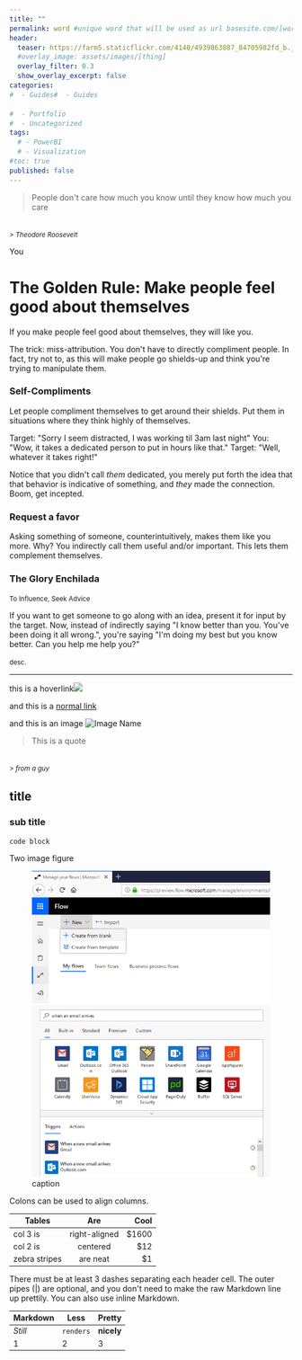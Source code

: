 ```yaml
---
title: ""
permalink: word #unique word that will be used as url basesite.com/[word]
header:
  teaser: https://farm5.staticflickr.com/4140/4939863887_84705982fd_b.jpg
  #overlay_image: assets/images/[thing]
  overlay_filter: 0.3
  show_overlay_excerpt: false
categories:
#  - Guides#  - Guides

#  - Portfolio
#  - Uncategorized
tags:
  # - PowerBI
  # - Visualization
#toc: true
published: false
---
```








> People don't care how much you know until they know how much you care
<br>
<small><cite>
> Theodore Roosevelt
</cite></small>




You




# The Golden Rule: Make people feel good about themselves

If you make people feel good about themselves, they will like you.

The trick: miss-attribution. You don't have to directly compliment people.
In fact, try not to, as this will make people go shields-up and think you're trying to manipulate them.

### Self-Compliments
Let people compliment themselves to get around their shields. Put them in situations where they think highly of themselves.

Target: "Sorry I seem distracted, I was working til 3am last night"
You: "Wow, it takes a dedicated person to put in hours like that."
Target: "Well, whatever it takes right!"

Notice that you didn't call *them* dedicated, you merely put forth the idea that that behavior is indicative of something, and *they* made the connection. Boom, get incepted.

### Request a favor
Asking something of someone, counterintuitively, makes them like you more.
Why? You indirectly call them useful and/or important. This lets them complement themselves.

### The Glory Enchilada
<small>To Influence, Seek Advice</small>

If you want to get someone to go along with an idea, present it for input by the target.
Now, instead of indirectly saying "I know better than you. You've been doing it all wrong.", you're saying "I'm doing my best but you know better. Can you help me help you?"














<small>desc.</small>

<hr>


this is a <a class="thumbnail">hoverlink<span><img src="{{site.url}}{{site.baseurl}}/assets/reactionimages/mindblown.gif"><br></span></a>

and this is a [normal link](https://google.com)


and this is an image
![Image Name]({{site.url}}{{site.baseurl}}/assets/images/picfix_welcome.png)


> This is a quote
<br>
<small><cite>
> from a guy
</cite></small>

## title

### sub title



```
code block
```

Two image figure

<figure class="half">

<img src="../assets/images/Annotation 2019-03-12 100327.png">
<img src="../assets/images/Annotation 2019-03-12 100438.png">
<figcaption>caption </figcaption>
</figure>


Colons can be used to align columns.

| Tables        | Are           | Cool  |
| ------------- |:-------------:| -----:|
| col 3 is      | right-aligned | $1600 |
| col 2 is      | centered      |   $12 |
| zebra stripes | are neat      |    $1 |

There must be at least 3 dashes separating each header cell.
The outer pipes (|) are optional, and you don't need to make the
raw Markdown line up prettily. You can also use inline Markdown.

Markdown | Less | Pretty
--- | --- | ---
*Still* | `renders` | **nicely**
1 | 2 | 3
